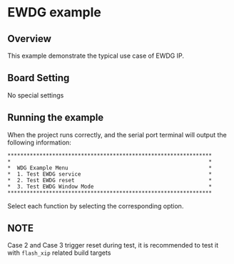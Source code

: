 # EWDG example

## Overview

This example demonstrate the typical use case of EWDG IP.

## Board Setting

No special settings

## Running the example

When the project runs correctly, and the serial port terminal will output the following information:
```console
****************************************************************
*                                                              *
*  WDG Example Menu                                            *
*  1. Test EWDG service                                        *
*  2. Test EWDG reset                                          *
*  3. Test EWDG Window Mode                                    *
****************************************************************
```

Select each function by selecting the corresponding option.

## NOTE

Case 2 and Case 3 trigger reset during test, it is recommended to test it with `flash_xip` related build targets
